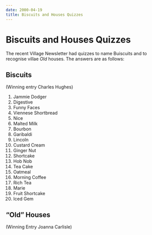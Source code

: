 ```yaml
---
date: 2000-04-19
title: Biscuits and Houses Quizzes
---
```


# Biscuits and Houses Quizzes

The recent Village Newsletter had quizzes to name Buiscuits and to recognise villae _Old_ houses. The answers are as follows:


## Biscuits
(Winning entry Charles Hughes)

1. Jammie Dodger
2. Digestive
3. Funny Faces
4. Viennese Shortbread
5. Nice
6. Malted Milk
7. Bourbon
8. Garibaldi
9. Lincoln
10. Custard Cream
11. Ginger Nut
12. Shortcake
13. Hob Nob
14. Tea Cake
15. Oatmeal
16. Morning Coffee
17. Rich Tea
18. Marie
19. Fruit Shortcake
20. Iced Gem

## “Old” Houses
(Winning Entry Joanna Carlisle)